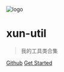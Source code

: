 ![logo](https://docsify.js.org/_media/icon.svg)

# xun-util

> 我的工具类合集


[Github](https://github.com/pengjielee/xun-util)
[Get Started](guide.md)


<!-- background color -->

<!-- ![color](#f0f0f0) -->